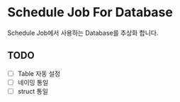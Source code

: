 # Schedule Job For Database

Schedule Job에서 사용하는 Database를 추상화 합니다.

## TODO

- [ ] Table 자동 설정
- [ ] 네이밍 통일
- [ ] struct 통일
